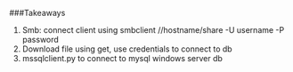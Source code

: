 ###Takeaways
1. Smb: connect client using smbclient //hostname/share -U username -P password
2. Download file using get, use credentials to connect to db
3. mssqlclient.py to connect to mysql windows server db
